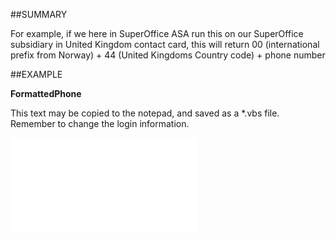 

##SUMMARY

For example, if we here in SuperOffice ASA run this on our SuperOffice subsidiary in United Kingdom contact card, this will return 00 (international prefix from Norway) + 44 (United Kingdoms Country code) + phone number


##EXAMPLE

**FormattedPhone**

This text may be copied to the notepad, and saved as a *.vbs file. Remember to change the login information.

![](../../Examples/vbs/SOPhone.FormattedPhone.vbs.txt)





